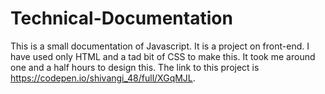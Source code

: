 # Technical-Documentation
This is a small documentation of Javascript.
It is a project on front-end. I have used only HTML and a tad bit of CSS to make this. It took me around one and a half hours to design this.
The link to this project is https://codepen.io/shivangi_48/full/XGqMJL.
